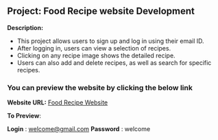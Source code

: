 ## Project: Food Recipe website Development

  **Description:** 
  
  - This project allows users to sign up and log in using their email ID.
  - After logging in, users can view a selection of recipes.
  - Clicking on any recipe image shows the detailed recipe.
  - Users can also add and delete recipes, as well as search for specific recipes.

 ### **You can preview the website by clicking the below link** 

 **Website URL:** [Food Recipe Website](https://foodreceipebydpa.web.app)

 **To Preview**:
 
 **Login** : welcome@gmail.com
 **Password** : welcome
